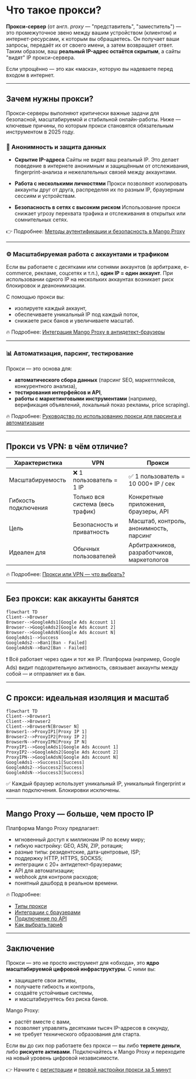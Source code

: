 # Что такое прокси?

**Прокси-сервер** (от англ. *proxy* — "представитель", "заместитель") — это промежуточное звено между вашим устройством (клиентом) и интернет-ресурсами, к которым вы обращаетесь. Он получает ваши запросы, передаёт их от своего имени, а затем возвращает ответ. Таким образом, ваш **реальный IP-адрес остаётся скрытым**, а сайты "видят" IP прокси-сервера.

Если упрощённо — это как «маска», которую вы надеваете перед входом в интернет.

---

## Зачем нужны прокси?

Прокси-серверы выполняют критически важные задачи для безопасной, масштабируемой и стабильной онлайн-работы. Ниже — ключевые причины, по которым прокси становятся обязательным инструментом в 2025 году.

### 🔐 Анонимность и защита данных

* **Скрытие IP-адреса**
  Сайты не видят ваш реальный IP. Это делает поведение в интернете анонимным и защищённым от отслеживания, fingerprint-анализа и нежелательных связей между аккаунтами.

* **Работа с несколькими личностями**
  Прокси позволяют изолировать аккаунты друг от друга, распределяя их по разным IP, браузерным сессиям и устройствам.

* **Безопасность в сетях с высоким риском**
  Использование прокси снижает угрозу перехвата трафика и отслеживания в открытых или сомнительных сетях.

👉 Подробнее: [Методы аутентификации и безопасность в Mango Proxy](../account-settings/authentication)

---

### ⚙️ Масштабируемая работа с аккаунтами и трафиком

Если вы работаете с десятками или сотнями аккаунтов (в арбитраже, e-commerce, рекламе, соцсетях и т.п.), **один IP = один аккаунт**. При использовании одного IP на нескольких аккаунтах возникает риск блокировок и деанонимизации.

С помощью прокси вы:

* изолируете каждый аккаунт,
* обеспечиваете уникальный IP под каждый поток,
* снижаете риск банов и увеличиваете масштаб.

🔥 Подробнее: [Интеграция Mango Proxy в антидетект-браузеры](../integrations/overview)

---

### 📊 Автоматизация, парсинг, тестирование

Прокси — это основа для:

* **автоматического сбора данных** (парсинг SEO, маркетплейсов, конкурентного анализа),
* **тестирования интерфейсов и API**,
* **работы с маркетинговыми инструментами** (например, верификация объявлений, локальный показ рекламы, price scraping).

🔥 Подробнее: [Руководство по использованию прокси для парсинга и автоматизации](../use-cases/scraping)

---

## Прокси vs VPN: в чём отличие?

| Характеристика       | VPN                              | Прокси                                     |
| -------------------- | -------------------------------- | ------------------------------------------ |
| Масштабируемость     | ❌ 1 пользователь = 1 IP          | ✅ 1 пользователь = 10 000+ IP / сек        |
| Гибкость подключения | Только вся система (весь трафик) | Конкретные приложения, браузеры, API       |
| Цель                 | Безопасность и приватность       | Масштаб, контроль, анонимность, парсинг    |
| Идеален для          | Обычных пользователей            | Арбитражников, разработчиков, маркетологов |

🔥 Подробнее: [Прокси или VPN — что выбрать?](../proxy-vs-vpn)

---

## Без прокси: как аккаунты банятся

```mermaid
flowchart TD
Client-->Browser
Browser-->GoogleAds1[Google Ads Account 1]
Browser-->GoogleAds2[Google Ads Account 2]
Browser-->GoogleAdsN[Google Ads Account N]
GoogleAds1-->Success
GoogleAds2-->Ban1[Ban - Failed]
GoogleAdsN-->Ban2[Ban - Failed]
```

❗ Всё работает через один и тот же IP. Платформа (например, Google Ads) видит подозрительную активность, связывает аккаунты между собой — и отправляет их в бан.

---

## С прокси: идеальная изоляция и масштаб

```mermaid
flowchart TD
Client-->Browser1
Client-->Browser2
Client-->BrowserN[Browser N]
Browser1-->ProxyIP1[Proxy IP 1]
Browser2-->ProxyIP2[Proxy IP 2]
BrowserN-->ProxyIPN[Proxy IP N]
ProxyIP1-->GoogleAds1[Google Ads Account 1]
ProxyIP2-->GoogleAds2[Google Ads Account 2]
ProxyIPN-->GoogleAdsN[Google Ads Account N]
GoogleAds1-->Success1[Success]
GoogleAds2-->Success2[Success]
GoogleAdsN-->Success3[Success]
```

✅ Каждый браузер использует уникальный IP, уникальный fingerprint и канал подключения. Блокировки исключены.

---

## Mango Proxy — больше, чем просто IP

Платформа Mango Proxy предлагает:

* мгновенный доступ к миллионам IP по всему миру;
* гибкую настройку: GEO, ASN, ZIP, ротация;
* разные типы: резидентские, дата-центровые, ISP;
* поддержку HTTP, HTTPS, SOCKS5;
* интеграции с 20+ антидетект-браузерами;
* API для автоматизации;
* webhook для контроля расходов;
* понятный дашборд в реальном времени.

🔥 Подробнее:

* [Типы прокси](../types-of-proxies)
* [Интеграции с браузерами](../browsers/overview)
* [Подключение по API](../api/overview)
* [Как выбрать тариф](../pricing/how-to-choose)

---

## Заключение

Прокси — это не просто инструмент для «обхода», это **ядро масштабируемой цифровой инфраструктуры**.
С ними вы:

* защищаете свои активы,
* получаете гибкость и контроль,
* создаёте устойчивые системы,
* и масштабируетесь без риска банов.

Mango Proxy:

* растёт вместе с вами,
* позволяет управлять десятками тысяч IP-адресов в секунду,
* не требует технического образования для старта.

Если вы до сих пор работаете без прокси — вы либо **теряете деньги**, либо **рискуете активами**.
Подключайтесь к Mango Proxy и переходите на новый уровень цифровой независимости.

👉 Начните с [регистрации](../getting-started/registration) и [первой настройки прокси за 5 минут](../onboarding/first-setup)
